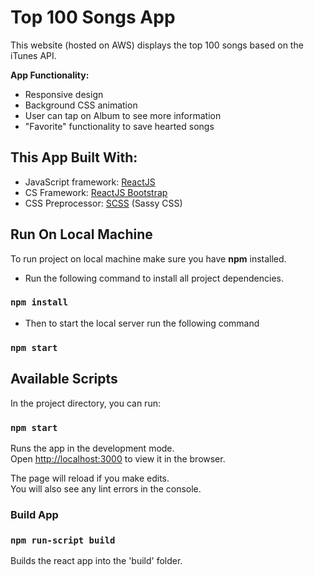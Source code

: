 # Top 100 Songs App

This website (hosted on AWS) displays the top 100 songs based on the iTunes API.

**App Functionality:**
* Responsive design
* Background CSS animation 
* User can tap on Album to see more information
* "Favorite" functionality to save hearted songs

## This App Built With:

- JavaScript framework: [ReactJS](https://reactjs.org/)
- CS Framework: [ReactJS Bootstrap](https://react-bootstrap.github.io/)
- CSS Preprocessor: [SCSS](https://sass-lang.com/) (Sassy CSS)

## Run On Local Machine

To run project on local machine make sure you have **npm** installed.

- Run the following command to install all project dependencies.

### `npm install`

- Then to start the local server run the following command

### `npm start` 

## Available Scripts

In the project directory, you can run:

### `npm start`

Runs the app in the development mode.\
Open [http://localhost:3000](http://localhost:3000) to view it in the browser.

The page will reload if you make edits.\
You will also see any lint errors in the console.

### Build App

### `npm run-script build`

Builds the react app into the 'build' folder.